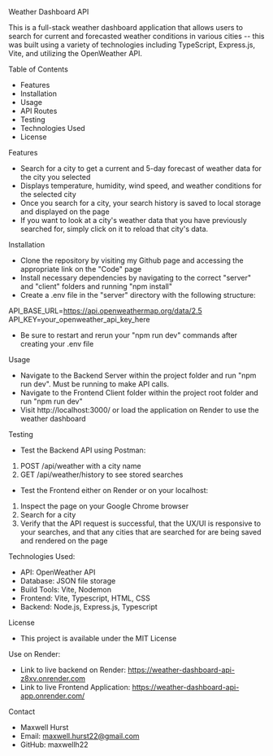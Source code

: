 Weather Dashboard API

This is a full-stack weather dashboard application that allows users to search for current and forecasted weather conditions in various cities -- this was built using a variety of technologies including TypeScript, Express.js, Vite, and utilizing the OpenWeather API.

Table of Contents
- Features
- Installation
- Usage
- API Routes
- Testing
- Technologies Used
- License

Features
- Search for a city to get a current and 5-day forecast of weather data for the city you selected
- Displays temperature, humidity, wind speed, and weather conditions for the selected city
- Once you search for a city, your search history is saved to local storage and displayed on the page
- If you want to look at a city's weather data that you have previously searched for, simply click on it to reload that city's data.

Installation
- Clone the repository by visiting my Github page and accessing the appropriate link on the "Code" page
- Install necessary dependencies by navigating to the correct "server" and "client" folders and running "npm install"
- Create a .env file in the "server" directory with the following structure:

API_BASE_URL=https://api.openweathermap.org/data/2.5
API_KEY=your_openweather_api_key_here
- Be sure to restart and rerun your "npm run dev" commands after creating your .env file

Usage
- Navigate to the Backend Server within the project folder and run "npm run dev". Must be running to make API calls.
- Navigate to the Frontend Client folder within the project root folder and run "npm run dev"
- Visit http://localhost:3000/ or load the application on Render to use the weather dashboard

Testing
- Test the Backend API using Postman:
1. POST /api/weather with a city name
2. GET /api/weather/history to see stored searches

- Test the Frontend either on Render or on your localhost:
1. Inspect the page on your Google Chrome browser
2. Search for a city
3. Verify that the API request is successful, that the UX/UI is responsive to your searches, and that any cities that are searched for are being saved and rendered on the page

Technologies Used:
- API: OpenWeather API
- Database: JSON file storage
- Build Tools: Vite, Nodemon
- Frontend: Vite, Typescript, HTML, CSS
- Backend: Node.js, Express.js, Typescript

License
- This project is available under the MIT License

Use on Render:
- Link to live backend on Render: https://weather-dashboard-api-z8xv.onrender.com
- Link to live Frontend Application: https://weather-dashboard-api-app.onrender.com/

Contact
- Maxwell Hurst
- Email: maxwell.hurst22@gmail.com
- GitHub: maxwellh22